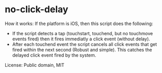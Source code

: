 no-click-delay
==============

How it works: If the platform is iOS, then this script does the following:

- If the script detects a tap (touchstart, touchend, but no touchmove events fired) then it fires immediatly a click event (without delay).
- After each touchend event the script cancels all click events that get fired within the next second (Robust and simple). This catches the delayed click event fired by the system.

License: Public domain, MIT